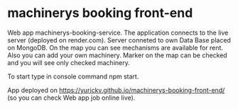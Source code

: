 # machinerys booking front-end

Web app machinerys-booking-service. The application connects to the live server (deployed on render.com). Server conneted to own Data Base placed on MongoDB.
On the map you can see mechanisms are available for rent. Also you can add your own machinery. Marker on the map can be checked and you will see only checked machinery.

To start type in console command npm start.

App deployed on https://yurickv.github.io/machinerys-booking-front-end/ (so you can check Web app job online live).
